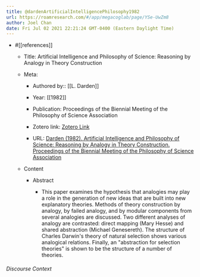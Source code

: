 ```yaml
---
title: @dardenArtificialIntelligencePhilosophy1982
url: https://roamresearch.com/#/app/megacoglab/page/YSe-UwZm8
author: Joel Chan
date: Fri Jul 02 2021 22:21:24 GMT-0400 (Eastern Daylight Time)
---
```


- #[[references]]

    - Title: Artificial Intelligence and Philosophy of Science: Reasoning by Analogy in Theory Construction

    - Meta:

        - Authored by:: [[L. Darden]]

        - Year: [[1982]]

        - Publication: Proceedings of the Biennial Meeting of the Philosophy of Science Association

        - Zotero link: [Zotero Link](zotero://select/items/1_XMF6RT26)

        - URL: [Darden (1982). Artificial Intelligence and Philosophy of Science: Reasoning by Analogy in Theory Construction. Proceedings of the Biennial Meeting of the Philosophy of Science Association](undefined)

    - Content

        - Abstract

            - This paper examines the hypothesis that analogies may play a role in the generation of new ideas that are built into new explanatory theories. Methods of theory construction by analogy, by failed analogy, and by modular components from several analogies are discussed. Two different analyses of analogy are contrasted: direct mapping (Mary Hesse) and shared abstraction (Michael Genesereth). The structure of Charles Darwin's theory of natural selection shows various analogical relations. Finally, an "abstraction for selection theories" is shown to be the structure of a number of theories.

###### Discourse Context


